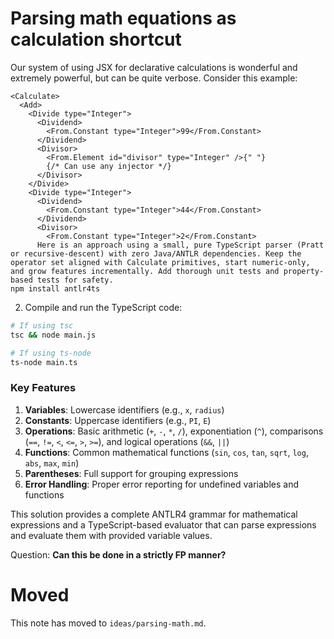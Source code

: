 # Parsing math equations as calculation shortcut

Our system of using JSX for declarative calculations is wonderful and extremely powerful, but can be quite verbose. Consider this example:

```tsx
<Calculate>
  <Add>
    <Divide type="Integer">
      <Dividend>
        <From.Constant type="Integer">99</From.Constant>
      </Dividend>
      <Divisor>
        <From.Element id="divisor" type="Integer" />{" "}
        {/* Can use any injector */}
      </Divisor>
    </Divide>
    <Divide type="Integer">
      <Dividend>
        <From.Constant type="Integer">44</From.Constant>
      </Dividend>
      <Divisor>
        <From.Constant type="Integer">2</From.Constant>
      Here is an approach using a small, pure TypeScript parser (Pratt or recursive-descent) with zero Java/ANTLR dependencies. Keep the operator set aligned with Calculate primitives, start numeric-only, and grow features incrementally. Add thorough unit tests and property-based tests for safety.
npm install antlr4ts
```

2. Compile and run the TypeScript code:

```bash
# If using tsc
tsc && node main.js

# If using ts-node
ts-node main.ts
```

### Key Features

1. **Variables**: Lowercase identifiers (e.g., `x`, `radius`)
2. **Constants**: Uppercase identifiers (e.g., `PI`, `E`)
3. **Operations**: Basic arithmetic (`+`, `-`, `*`, `/`), exponentiation (`^`), comparisons (`==`, `!=`, `<`, `<=`, `>`, `>=`), and logical operations (`&&`, `||`)
4. **Functions**: Common mathematical functions (`sin`, `cos`, `tan`, `sqrt`, `log`, `abs`, `max`, `min`)
5. **Parentheses**: Full support for grouping expressions
6. **Error Handling**: Proper error reporting for undefined variables and functions

This solution provides a complete ANTLR4 grammar for mathematical expressions and a TypeScript-based evaluator that can parse expressions and evaluate them with provided variable values.

Question: **Can this be done in a strictly FP manner?**

# Moved

This note has moved to `ideas/parsing-math.md`.
